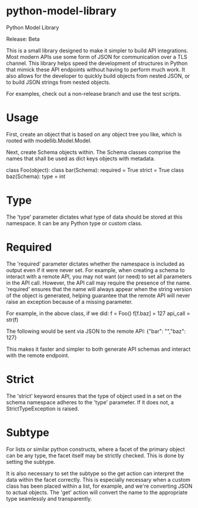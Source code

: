 # python-model-library
Python Model Library

Release: Beta

This is a small library designed to make it simpler to build API integrations.
Most modern APIs use some form of JSON for communication over a TLS channel.
This library helps speed the development of structures in Python that mimick
these API endpoints without having to perform much work. It also allows for
the developer to quickly build objects from nested JSON, or to build JSON
strings from nested objects.

For examples, check out a non-release branch and use the test scripts.

# Usage
First, create an object that is based on any object tree you like, which is
rooted with modellib.Model.Model. 

Next, create Schema objects within. The Schema classes comprise the names that
shall be used as dict keys objects with metadata. 

class Foo(object):
    class bar(Schema):
        required = True
        strict = True
    class baz(Schema):
        type = int

# Type
The 'type' parameter dictates what type of data should be stored at this
namespace. It can be any Python type or custom class.

# Required
The 'required' parameter dictates whether the namespace is included as
output even if it were never set. For example, when creating a schema
to interact with a remote API, you may not want (or need) to set all
parameters in the API call. However, the API call may require the presence
of the name. 'required' ensures that the name will always appear when the
string version of the object is generated, helping guarantee that the
remote API will never raise an exception because of a missing parameter.

For example, in the above class, if we did:
    f = Foo()
    f[f.baz] = 127
    api_call = str(f)

The following would be sent via JSON to the remote API:
    {"bar": "","baz": 127}

This makes it faster and simpler to both generate API schemas and interact
with the remote endpoint.

# Strict
The 'strict' keyword ensures that the type of object used in a set on the
schema namespace adheres to the 'type' parameter. If it does not, a
StrictTypeException is raised.

# Subtype
For lists or similar python constructs, where a facet of the primary object
can be any type, the facet itself may be strictly checked. This is done by
setting the subtype.

It is also necessary to set the subtype so the get action can interpret the
data within the facet correctly. This is especially necessary when a custom
class has been placed within a list, for example, and we're converting JSON
to actual objects. The 'get' action will convert the name to the appropriate
type seamlessly and transparently.
